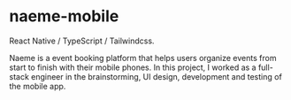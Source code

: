 # naeme-mobile

React Native / TypeScript / Tailwindcss.

Naeme is a event booking platform that helps users organize events from start to finish with their mobile phones. 
In this project, I worked as a full-stack engineer in the brainstorming, UI design, development and testing of the mobile app.
